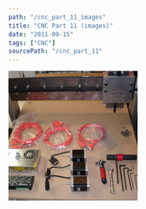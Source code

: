 ```yaml
---
path: "/cnc_part_11_images"
title: "CNC Part 11 (images)"
date: "2011-09-15"
tags: ["CNC"]
sourcePath: "/cnc_part_11"
---
```


 ![DSC04171.JPG_hexagon.jpeg](DSC04171.JPG_hexagon.jpeg)